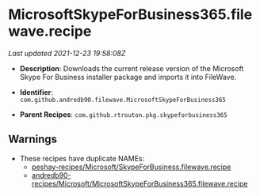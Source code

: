 # MicrosoftSkypeForBusiness365.filewave.recipe

_Last updated 2021-12-23 19:58:08Z_

- **Description**: Downloads the current release version of the Microsoft Skype For Business installer package and imports it into FileWave.

- **Identifier**: `com.github.andredb90.filewave.MicrosoftSkypeForBusiness365`

- **Parent Recipes**: `com.github.rtrouton.pkg.skypeforbusiness365`

## Warnings

- These recipes have duplicate NAMEs:
    - [peshay-recipes/Microsoft/SkypeForBusiness.filewave.recipe](/autopkg-dupe-tracker/peshay-recipes/Microsoft/SkypeForBusiness.filewave.recipe)
    - [andredb90-recipes/Microsoft/MicrosoftSkypeForBusiness365.filewave.recipe](/autopkg-dupe-tracker/andredb90-recipes/Microsoft/MicrosoftSkypeForBusiness365.filewave.recipe)